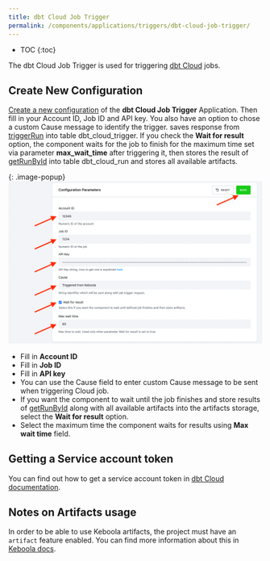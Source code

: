 ```yaml
---
title: dbt Cloud Job Trigger
permalink: /components/applications/triggers/dbt-cloud-job-trigger/
---
```


* TOC
{:toc}
  
The dbt Cloud Job Trigger is used for triggering [dbt Cloud](https://www.getdbt.com/product/what-is-dbt/) jobs.

## Create New Configuration
[Create a new configuration](/components/#creating-component-configuration) of the **dbt Cloud Job Trigger** Application.
Then fill in your Account ID, Job ID and API key. You also have an option to chose a custom Cause message to identify the trigger.
saves response from [triggerRun](https://docs.getdbt.com/dbt-cloud/api-v2#tag/Jobs/operation/triggerRun) into table dbt_cloud_trigger.
If you check the **Wait for result** option, the component waits for the job to finish for the maximum time set via parameter **max_wait_time** after triggering it, then stores the result of [getRunById](https://docs.getdbt.com/dbt-cloud/api-v2#tag/Runs/operation/getRunById) into table dbt_cloud_run and stores all available artifacts.


{: .image-popup}
![dbt Cloud Job Trigger - Configuration](/components/applications/triggers/dbt-cloud-job-trigger/dbt_trigger_config.png)
* Fill in **Account ID**
* Fill in **Job ID**
* Fill in **API key**
* You can use the Cause field to enter custom Cause message to be sent when triggering Cloud job.
* If you want the component to wait until the job finishes and store results of [getRunById](https://docs.getdbt.com/dbt-cloud/api-v2#tag/Runs/operation/getRunById) along with all available artifacts into the artifacts storage, select the **Wait for result** option.
* Select the maximum time the component waits for results using **Max wait time** field.

## Getting a Service account token
You can find out how to get a service account token in [dbt Cloud documentation](https://docs.getdbt.com/docs/dbt-cloud/dbt-cloud-api/service-tokens).

## Notes on Artifacts usage 
In order to be able to use Keboola artifacts, the project must have an ```artifact``` feature enabled. You can find more information about this in [Keboola docs](https://developers.keboola.com/integrate/artifacts/).


